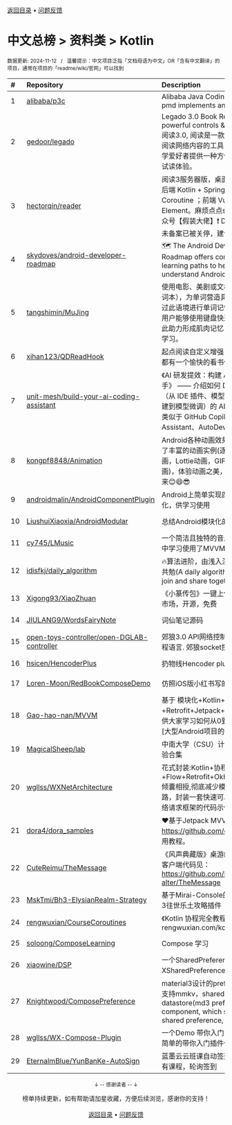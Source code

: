 <a href="https://gitee.com/GrowingGit/GitHub-Chinese-Top-Charts#github中文排行榜">返回目录</a> • <a href="/content/docs/feedback.md">问题反馈</a>

# 中文总榜 > 资料类 > Kotlin
<sub>数据更新: 2024-11-12&nbsp;&nbsp;&nbsp;/&nbsp;&nbsp;&nbsp;温馨提示：中文项目泛指「文档母语为中文」OR「含有中文翻译」的项目，通常在项目的「readme/wiki/官网」可以找到</sub>

|#|Repository|Description|Stars|Updated|
|:-|:-|:-|:-|:-|
|1|[alibaba/p3c](https://github.com/alibaba/p3c)|Alibaba Java Coding Guidelines pmd implements and IDE plugin|30460|2024-08-06|
|2|[gedoor/legado](https://github.com/gedoor/legado)|Legado 3.0 Book Reader with powerful controls & full functions❤️阅读3.0, 阅读是一款可以自定义来源阅读网络内容的工具，为广大网络文学爱好者提供一种方便、快捷舒适的试读体验。|29733|2024-11-11|
|3|[hectorqin/reader](https://github.com/hectorqin/reader)|阅读3服务器版，桌面端，iOS可用。后端 Kotlin + Spring Boot + Vert.x + Coroutine ；前端 Vue.js + Element。麻烦点点star，关注一下公众号【假装大佬】❗️  Demo服务器由于未备案已被关停，建议自行搭建|8284|2024-07-27|
|4|[skydoves/android-developer-roadmap](https://github.com/skydoves/android-developer-roadmap)| 🗺 The Android Developer Roadmap offers comprehensive learning paths to help you understand Android ecosystems.|7325|2024-10-11|
|5|[tangshimin/MuJing](https://github.com/tangshimin/MuJing)|  使用电影、美剧或文档生成词库（单词本），为单词营造具体语境，进而通过此语境进行单词记忆。与此同时，用户能够使用键盘快速拼写单词，以此助力形成肌肉记忆，高效促进英语学习。|1043|2024-11-05|
|6|[xihan123/QDReadHook](https://github.com/xihan123/QDReadHook)|起点阅读自定义增强 Xp 模块,愿大家都有一个愉快的看书体验|800|2024-10-31|
|7|[unit-mesh/build-your-ai-coding-assistant](https://github.com/unit-mesh/build-your-ai-coding-assistant)|《AI 研发提效：构建 AI 辅助编码助手》 —— 介绍如何 DIY 一个端到端（从 IDE  插件、模型选型、数据集构建到模型微调）的 AI 辅助编程工具，类似于 GitHub Copilot、JetBrains AI Assistant、AutoDev 等。|560|2024-07-05|
|8|[kongpf8848/Animation](https://github.com/kongpf8848/Animation)|Android各种动画效果合集，项目包含了丰富的动画实例(逐帧动画，补间动画，Lottie动画，GIF动画，SVGA动画)，体验动画之美，让Android动起来😊😄😎|477|2024-06-29|
|9|[androidmalin/AndroidComponentPlugin](https://github.com/androidmalin/AndroidComponentPlugin)|Android上简单实现四大组件的插件化，供学习使用|459|2024-09-25|
|10|[LiushuiXiaoxia/AndroidModular](https://github.com/LiushuiXiaoxia/AndroidModular)|总结Android模块化的一些技术点|359|2024-06-17|
|11|[cy745/LMusic](https://github.com/cy745/LMusic)|一个简洁且独特的音乐播放器，在其中学习使用了MVVM架构|216|2024-11-05|
|12|[idisfkj/daily_algorithm](https://github.com/idisfkj/daily_algorithm)|🔥算法进阶，由浅入深，欢迎加入一起共勉(A daily algorithm，Welcome to join and share together)|100|2024-06-23|
|13|[Xigong93/XiaoZhuan](https://github.com/Xigong93/XiaoZhuan)|《小篆传包》一键上传Apk到多个应用市场，开源，免费|99|2024-07-18|
|14|[JIULANG9/WordsFairyNote](https://github.com/JIULANG9/WordsFairyNote)|词仙笔记源码|92|2024-11-08|
|15|[open-toys-controller/open-DGLAB-controller](https://github.com/open-toys-controller/open-DGLAB-controller)|郊狼3.0 API网络控制器. 支持任意编程语言. 郊狼socket控制器开发教程|81|2024-05-27|
|16|[hsicen/HencoderPlus](https://github.com/hsicen/HencoderPlus)|扔物线Hencoder plus系列课程 |74|2024-09-12|
|17|[Loren-Moon/RedBookComposeDemo](https://github.com/Loren-Moon/RedBookComposeDemo)|仿照iOS版小红书写的简单demo|70|2024-09-24|
|18|[Gao-hao-nan/MVVM](https://github.com/Gao-hao-nan/MVVM)|基于 模块化+Kotlin+协程+Retrofit+Jetpack+MVVM 架构.能提供大家学习如何从0到1打造一个符合[大型Android项目的架构模式]|47|2024-07-12|
|19|[MagicalSheep/lab](https://github.com/MagicalSheep/lab)|中南大学（CSU）计算机学院课程实验合集|47|2024-06-03|
|20|[wgllss/WXNetArchitecture](https://github.com/wgllss/WXNetArchitecture)|花式封装:Kotlin+协程+Flow+Retrofit+OkHttp+Repository,倾囊相授,彻底减少模版代码进阶之路，封装一套快速可以切换成不同网络请求框架的代码示例|21|2024-11-11|
|21|[dora4/dora_samples](https://github.com/dora4/dora_samples)|❤️基于Jetpack MVVM，https://github.com/dora4/dora 的使用教程。|19|2024-09-14|
|22|[CuteReimu/TheMessage](https://github.com/CuteReimu/TheMessage)|《风声典藏版》桌游的服务端代码。客户端代码见：https://github.com/Death-alter/TheMessage|16|2024-11-11|
|23|[MskTmi/Bh3-ElysianRealm-Strategy](https://github.com/MskTmi/Bh3-ElysianRealm-Strategy)|基于Mirai-Console的QQ机器人崩坏3往世乐土攻略插件|16|2024-05-28|
|24|[rengwuxian/CourseCoroutines](https://github.com/rengwuxian/CourseCoroutines)|《Kotlin 协程完全教程》的配套源码：rengwuxian.com/kc|13|2024-09-02|
|25|[soloong/ComposeLearning](https://github.com/soloong/ComposeLearning)|Compose  学习|11|2024-07-20|
|26|[xiaowine/DSP](https://github.com/xiaowine/DSP)|一个SharedPreferences和XSharedPreferences的封装库|11|2024-06-17|
|27|[Knightwood/ComposePreference](https://github.com/Knightwood/ComposePreference)|material3设计的preference组件库，支持mmkv，shared preference和datastore(md3 preference component, which supports MMKV, shared preference, and datastore)|10|2024-08-07|
|28|[wgllss/WX-Compose-Plugin](https://github.com/wgllss/WX-Compose-Plugin)|一个Demo 带你入门 Compose 用最简单的带你入门插件化 jar|9|2024-10-23|
|29|[EternalmBlue/YunBanKe-AutoSign](https://github.com/EternalmBlue/YunBanKe-AutoSign)|蓝墨云云班课自动签到程序，可签所有课程，轮询签到|9|2024-05-20|

<div align="center">
    <p><sub>↓ -- 感谢读者 -- ↓</sub></p>
    榜单持续更新，如有帮助请加星收藏，方便后续浏览，感谢你的支持！
</div>

<br/>

<div align="center"><a href="https://gitee.com/GrowingGit/GitHub-Chinese-Top-Charts#github中文排行榜">返回目录</a> • <a href="/content/docs/feedback.md">问题反馈</a></div>

